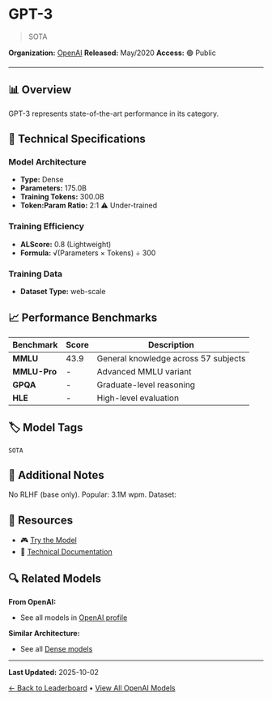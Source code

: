 # GPT-3

> SOTA

**Organization:** [OpenAI](../../labs/openai.md)
**Released:** May/2020
**Access:** 🟢 Public

---

## 📊 Overview

GPT-3 represents state-of-the-art performance in its category.

## 🔧 Technical Specifications

### Model Architecture
- **Type:** Dense
- **Parameters:** 175.0B
- **Training Tokens:** 300.0B
- **Token:Param Ratio:** 2:1 ⚠️ Under-trained

### Training Efficiency
- **ALScore:** 0.8 (Lightweight)
- **Formula:** √(Parameters × Tokens) ÷ 300

### Training Data
- **Dataset Type:** web-scale

## 📈 Performance Benchmarks

| Benchmark | Score | Description |
|-----------|-------|-------------|
| **MMLU** | 43.9 | General knowledge across 57 subjects |
| **MMLU-Pro** | - | Advanced MMLU variant |
| **GPQA** | - | Graduate-level reasoning |
| **HLE** | - | High-level evaluation |

## 🏷️ Model Tags

`SOTA`

## 📝 Additional Notes

No RLHF (base only). Popular: 3.1M wpm. Dataset:

## 🔗 Resources

- 🎮 [Try the Model](Deprecated)
- 📄 [Technical Documentation](https://arxiv.org/abs/2005.14165)

## 🔍 Related Models

**From OpenAI:**
- See all models in [OpenAI profile](../../labs/openai.md)

**Similar Architecture:**
- See all [Dense models](../../architectures/dense.md)

---

**Last Updated:** 2025-10-02

[← Back to Leaderboard](../../README.md) • [View All OpenAI Models](../../labs/openai.md)
